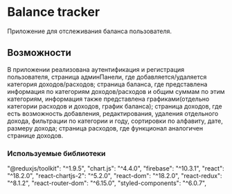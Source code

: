 # Balance tracker

Приложение для отслеживания баланса пользователя.

## Возможности

В приложении реализована аутентификация и регистрация пользователя,
страница админПанели, где добавляется/удаляется категория доходов/расходов;
страница баланса, где представлена информация по категориям доходов/расходов и общим суммам по этим категориям, информация также представлена графиками(отдельно категории расходов и доходов, график баланса);
страница доходов, где есть возможность добавления, редактирования, удаления отдельного дохода, фильтрации по категории и году, сортировки по алфавиту, дате, размеру дохода;
страница расходов, где функционал аналогичен странице доходов.

### Используемые библиотеки

"@reduxjs/toolkit": "^1.9.5",
"chart.js": "^4.4.0",
"firebase": "^10.3.1",
"react": "^18.2.0",
"react-chartjs-2": "^5.2.0",
"react-dom": "^18.2.0",
"react-redux": "^8.1.2",
"react-router-dom": "^6.15.0",
"styled-components": "^6.0.7",
